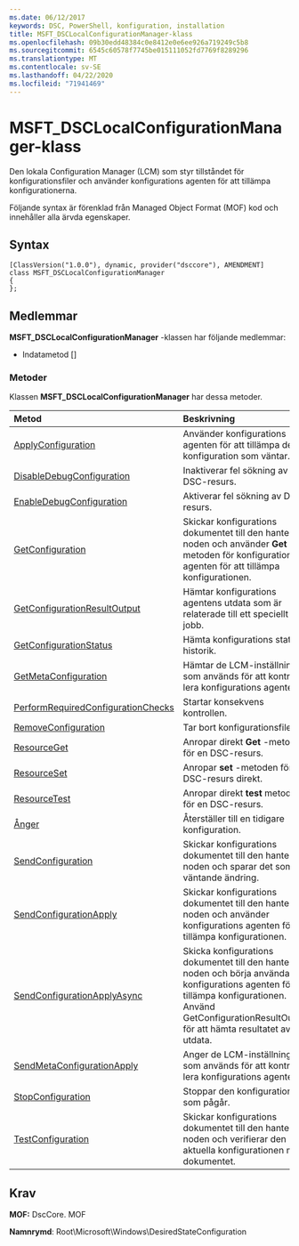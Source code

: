 ```yaml
---
ms.date: 06/12/2017
keywords: DSC, PowerShell, konfiguration, installation
title: MSFT_DSCLocalConfigurationManager-klass
ms.openlocfilehash: 09b30edd48384c0e8412e0e6ee926a719249c5b8
ms.sourcegitcommit: 6545c60578f7745be015111052fd7769f8289296
ms.translationtype: MT
ms.contentlocale: sv-SE
ms.lasthandoff: 04/22/2020
ms.locfileid: "71941469"
---
```

# <a name="msft_dsclocalconfigurationmanager-class"></a>MSFT_DSCLocalConfigurationManager-klass

Den lokala Configuration Manager (LCM) som styr tillståndet för konfigurationsfiler och använder konfigurations agenten för att tillämpa konfigurationerna.

Följande syntax är förenklad från Managed Object Format (MOF) kod och innehåller alla ärvda egenskaper.

## <a name="syntax"></a>Syntax

```
[ClassVersion("1.0.0"), dynamic, provider("dsccore"), AMENDMENT]
class MSFT_DSCLocalConfigurationManager
{
};
```

## <a name="members"></a>Medlemmar

**MSFT_DSCLocalConfigurationManager** -klassen har följande medlemmar:

- Indatametod []

### <a name="methods"></a>Metoder

Klassen **MSFT_DSCLocalConfigurationManager** har dessa metoder.

|Metod |Beskrivning |
|:--- |:---|
| [ApplyConfiguration](msft-dsclocalconfigurationmanager-applyconfiguration.md)| Använder konfigurations agenten för att tillämpa den konfiguration som väntar.|
| [DisableDebugConfiguration](msft-dsclocalconfigurationmanager-disabledebugconfiguration.md)| Inaktiverar fel sökning av DSC-resurs.|
| [EnableDebugConfiguration](msft-dsclocalconfigurationmanager-enabledebugconfiguration.md)| Aktiverar fel sökning av DSC-resurs.|
| [GetConfiguration](msft-dsclocalconfigurationmanager-getconfiguration.md)| Skickar konfigurations dokumentet till den hanterade noden och använder **Get** -metoden för konfigurations agenten för att tillämpa konfigurationen.|
| [GetConfigurationResultOutput](msft-dsclocalconfigurationmanager-getconfigurationresultoutput.md)| Hämtar konfigurations agentens utdata som är relaterade till ett speciellt jobb.|
| [GetConfigurationStatus](msft-dsclocalconfigurationmanager-getconfigurationstatus.md)| Hämta konfigurations status historik.|
| [GetMetaConfiguration](msft-dsclocalconfigurationmanager-getmetaconfiguration.md)| Hämtar de LCM-inställningar som används för att kontrol lera konfigurations agenten.|
| [PerformRequiredConfigurationChecks](msft-dsclocalconfigurationmanager-performrequiredconfigurationchecks.md)| Startar konsekvens kontrollen.|
| [RemoveConfiguration](msft-dsclocalconfigurationmanager-removeconfiguration.md)| Tar bort konfigurationsfilerna.|
| [ResourceGet](msft-dsclocalconfigurationmanager-resourceget.md)| Anropar direkt **Get** -metoden för en DSC-resurs.|
| [ResourceSet](msft-dsclocalconfigurationmanager-resourceset.md)| Anropar **set** -metoden för en DSC-resurs direkt.|
| [ResourceTest](msft-dsclocalconfigurationmanager-resourcetest.md)| Anropar direkt **test** metoden för en DSC-resurs.|
| [Ånger](msft-dsclocalconfigurationmanager-rollback.md)| Återställer till en tidigare konfiguration.|
| [SendConfiguration](msft-dsclocalconfigurationmanager-sendconfiguration.md)| Skickar konfigurations dokumentet till den hanterade noden och sparar det som en väntande ändring.|
| [SendConfigurationApply](msft-dsclocalconfigurationmanager-sendconfigurationapply.md)| Skickar konfigurations dokumentet till den hanterade noden och använder konfigurations agenten för att tillämpa konfigurationen.|
| [SendConfigurationApplyAsync](msft-dsclocalconfigurationmanager-sendconfigurationapplyasync.md)| Skicka konfigurations dokumentet till den hanterade noden och börja använda konfigurations agenten för att tillämpa konfigurationen. Använd GetConfigurationResultOutput för att hämta resultatet av utdata.|
| [SendMetaConfigurationApply](msft-dsclocalconfigurationmanager-sendmetaconfigurationapply.md)| Anger de LCM-inställningar som används för att kontrol lera konfigurations agenten.|
| [StopConfiguration](msft-dsclocalconfigurationmanager-stopconfiguration.md)| Stoppar den konfiguration som pågår.|
| [TestConfiguration](msft-dsclocalconfigurationmanager-testconfiguration.md)| Skickar konfigurations dokumentet till den hanterade noden och verifierar den aktuella konfigurationen mot dokumentet.|

## <a name="requirements"></a>Krav

**MOF:** DscCore. MOF

**Namnrymd**: Root\Microsoft\Windows\DesiredStateConfiguration
